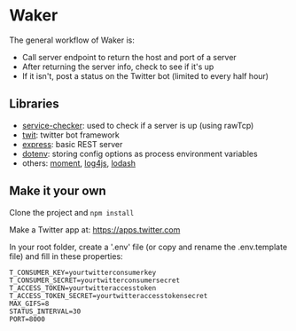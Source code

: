 # Waker
The general workflow of Waker is:
* Call server endpoint to return the host and port of a server
* After returning the server info, check to see if it's up
* If it isn't, post a status on the Twitter bot (limited to every half hour)

## Libraries
* [service-checker](https://www.npmjs.com/package/service-checker): used to check if a server is up (using rawTcp)
* [twit](https://www.npmjs.com/package/twit): twitter bot framework
* [express](https://www.npmjs.com/package/express): basic REST server
* [dotenv](https://www.npmjs.com/package/dotenv): storing config options as process environment variables
* others: [moment](https://www.npmjs.com/package/moment), [log4js](https://www.npmjs.com/package/log4js), [lodash](https://www.npmjs.com/package/lodash)

## Make it your own
Clone the project and `npm install`

Make a Twitter app at: https://apps.twitter.com

In your root folder, create a '.env' file (or copy and rename the .env.template file) and fill in these properties:

```
T_CONSUMER_KEY=yourtwitterconsumerkey
T_CONSUMER_SECRET=yourtwitterconsumersecret
T_ACCESS_TOKEN=yourtwitteraccesstoken
T_ACCESS_TOKEN_SECRET=yourtwitteraccesstokensecret
MAX_GIFS=8
STATUS_INTERVAL=30
PORT=8000
```

